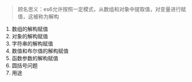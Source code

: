 > 顾名思义：es6允许按照一定模式，从数组和对象中提取值，对变量进行赋值，这被称为解构

1. 数组的解构赋值
2. 对象的解构赋值
3. 字符串的解构赋值
4. 数值和布尔值的解构赋值
5. 函数参数的解构赋值
6. 圆括号问题
7. 用途